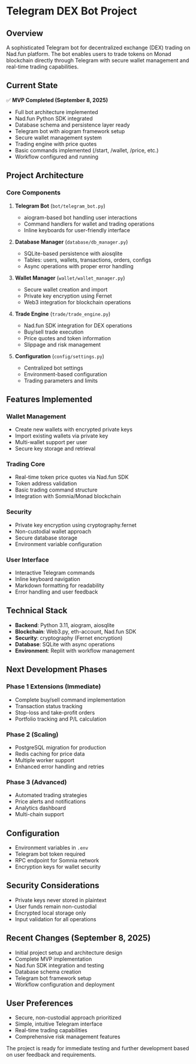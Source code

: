 # Telegram DEX Bot Project

## Overview
A sophisticated Telegram bot for decentralized exchange (DEX) trading on Nad.fun platform. The bot enables users to trade tokens on Monad blockchain directly through Telegram with secure wallet management and real-time trading capabilities.

## Current State
✅ **MVP Completed (September 8, 2025)**
- Full bot architecture implemented
- Nad.fun Python SDK integrated
- Database schema and persistence layer ready
- Telegram bot with aiogram framework setup
- Secure wallet management system
- Trading engine with price quotes
- Basic commands implemented (/start, /wallet, /price, etc.)
- Workflow configured and running

## Project Architecture

### Core Components
1. **Telegram Bot** (`bot/telegram_bot.py`)
   - aiogram-based bot handling user interactions
   - Command handlers for wallet and trading operations
   - Inline keyboards for user-friendly interface

2. **Database Manager** (`database/db_manager.py`)
   - SQLite-based persistence with aiosqlite
   - Tables: users, wallets, transactions, orders, configs
   - Async operations with proper error handling

3. **Wallet Manager** (`wallet/wallet_manager.py`)
   - Secure wallet creation and import
   - Private key encryption using Fernet
   - Web3 integration for blockchain operations

4. **Trade Engine** (`trade/trade_engine.py`)
   - Nad.fun SDK integration for DEX operations
   - Buy/sell trade execution
   - Price quotes and token information
   - Slippage and risk management

5. **Configuration** (`config/settings.py`)
   - Centralized bot settings
   - Environment-based configuration
   - Trading parameters and limits

## Features Implemented

### Wallet Management
- Create new wallets with encrypted private keys
- Import existing wallets via private key
- Multi-wallet support per user
- Secure key storage and retrieval

### Trading Core
- Real-time token price quotes via Nad.fun SDK
- Token address validation
- Basic trading command structure
- Integration with Somnia/Monad blockchain

### Security
- Private key encryption using cryptography.fernet
- Non-custodial wallet approach
- Secure database storage
- Environment variable configuration

### User Interface
- Interactive Telegram commands
- Inline keyboard navigation
- Markdown formatting for readability
- Error handling and user feedback

## Technical Stack
- **Backend**: Python 3.11, aiogram, aiosqlite
- **Blockchain**: Web3.py, eth-account, Nad.fun SDK
- **Security**: cryptography (Fernet encryption)
- **Database**: SQLite with async operations
- **Environment**: Replit with workflow management

## Next Development Phases

### Phase 1 Extensions (Immediate)
- Complete buy/sell command implementation
- Transaction status tracking
- Stop-loss and take-profit orders
- Portfolio tracking and P/L calculation

### Phase 2 (Scaling)
- PostgreSQL migration for production
- Redis caching for price data
- Multiple worker support
- Enhanced error handling and retries

### Phase 3 (Advanced)
- Automated trading strategies
- Price alerts and notifications
- Analytics dashboard
- Multi-chain support

## Configuration
- Environment variables in `.env`
- Telegram bot token required
- RPC endpoint for Somnia network
- Encryption keys for wallet security

## Security Considerations
- Private keys never stored in plaintext
- User funds remain non-custodial
- Encrypted local storage only
- Input validation for all operations

## Recent Changes (September 8, 2025)
- Initial project setup and architecture design
- Complete MVP implementation
- Nad.fun SDK integration and testing
- Database schema creation
- Telegram bot framework setup
- Workflow configuration and deployment

## User Preferences
- Secure, non-custodial approach prioritized
- Simple, intuitive Telegram interface
- Real-time trading capabilities
- Comprehensive risk management features

The project is ready for immediate testing and further development based on user feedback and requirements.